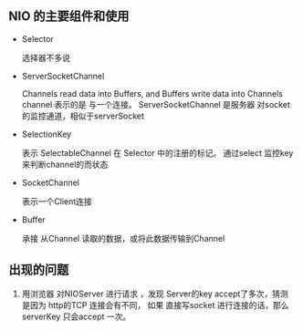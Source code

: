 ## NIO 的主要组件和使用
* Selector
  
  选择器不多说

* ServerSocketChannel
       
    Channels read data into Buffers, and Buffers write data into Channels
    channel 表示的是 与一个连接。
    ServerSocketChannel 是服务器 对socket的监控通道，相似于serverSocket
* SelectionKey
    
    表示 SelectableChannel 在 Selector 中的注册的标记。 
    通过select 监控key 来判断channel的而状态

* SocketChannel
    
    表示一个Client连接 
    
* Buffer
    
    承接 从Channel 读取的数据，或将此数据传输到Channel

## 出现的问题
1. 用浏览器 对NIOServer 进行请求 ，发现 Server的key accept了多次，猜测是因为 http的TCP 连接会有不同，
   如果 直接写socket 进行连接的话，那么 serverKey 只会accept 一次。